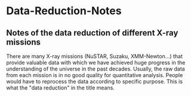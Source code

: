 # Data-Reduction-Notes
## Notes of the data reduction of different X-ray missions
There are many X-ray missions (NuSTAR, Suzaku, XMM-Newton...) that provide valuable data with which we have achieved huge progress in the understanding of the universe in the past decades. Usually, the raw data from each mission is in no good quality for quantitative analysis. People would have to reprocess the data according to specific purpose. This is what the "data reduction" in the title means. 
